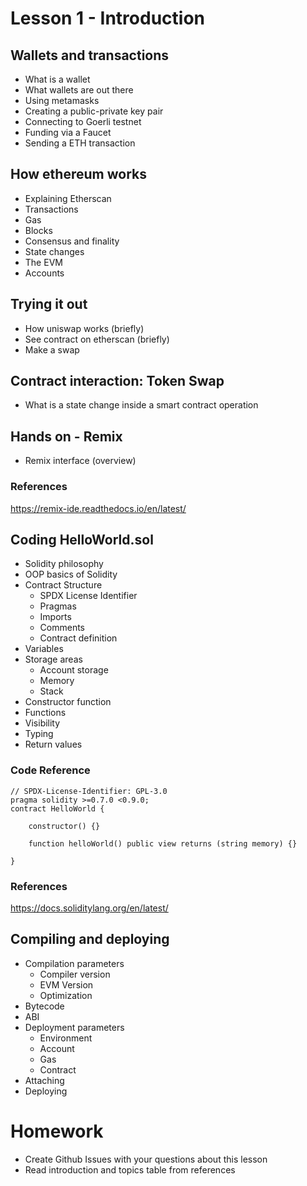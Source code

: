 # Lesson 1 - Introduction
## Wallets and transactions
* What is a wallet
* What wallets are out there
* Using metamasks
* Creating a public-private key pair
* Connecting to Goerli testnet
* Funding via a Faucet
* Sending a ETH transaction
## How ethereum works
* Explaining Etherscan
* Transactions
* Gas
* Blocks
* Consensus and finality
* State changes
* The EVM
* Accounts
## Trying it out
* How uniswap works (briefly)
* See contract on etherscan (briefly)
* Make a swap
## Contract interaction: Token Swap
* What is a state change inside a smart contract operation
## Hands on - Remix
* Remix interface (overview)
### References
https://remix-ide.readthedocs.io/en/latest/
## Coding HelloWorld.sol
* Solidity philosophy
* OOP basics of Solidity
* Contract Structure
  * SPDX License Identifier
  * Pragmas
  * Imports
  * Comments
  * Contract definition
* Variables
* Storage areas
  * Account storage
  * Memory
  * Stack
* Constructor function
* Functions
* Visibility
* Typing
* Return values
### Code Reference
<pre><code>// SPDX-License-Identifier: GPL-3.0
pragma solidity >=0.7.0 <0.9.0;
contract HelloWorld {

    constructor() {}

    function helloWorld() public view returns (string memory) {}
   
}
</code></pre>
### References
https://docs.soliditylang.org/en/latest/

## Compiling and deploying
* Compilation parameters
  * Compiler version
  * EVM Version
  * Optimization
* Bytecode
* ABI
* Deployment parameters
  * Environment
  * Account
  * Gas
  * Contract
* Attaching
* Deploying

# Homework
* Create Github Issues with your questions about this lesson
* Read introduction and topics table from references
